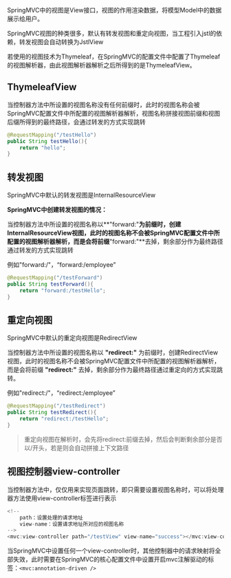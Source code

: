 

SpringMVC中的视图是View接口，视图的作用渲染数据，将模型Model中的数据展示给用户。

SpringMVC视图的种类很多，默认有转发视图和重定向视图，当工程引入jstl的依赖，转发视图会自动转换为JstlView

若使用的视图技术为Thymeleaf，在SpringMVC的配置文件中配置了Thymeleaf的视图解析器，由此视图解析器解析之后所得到的是ThymeleafView。



## ThymeleafView

当控制器方法中所设置的视图名称没有任何前缀时，此时的视图名称会被SpringMVC配置文件中所配置的视图解析器解析，视图名称拼接视图前缀和视图后缀所得到的最终路径，会通过转发的方式实现跳转

```java
@RequestMapping("/testHello")
public String testHello(){
    return "hello";
}
```


## 转发视图

SpringMVC中默认的转发视图是InternalResourceView

**SpringMVC中创建转发视图的情况：**

当控制器方法中所设置的视图名称以**"forward:"**为前缀时，创建InternalResourceView视图，此时的视图名称不会被SpringMVC配置文件中所配置的视图解析器解析，而是会将前缀**"forward:"**去掉，剩余部分作为最终路径通过转发的方式实现跳转

例如"forward:/"，“forward:/employee”

```java
@RequestMapping("/testForward")
public String testForward(){
    return "forward:/testHello";
}
```


## 重定向视图

SpringMVC中默认的重定向视图是RedirectView

当控制器方法中所设置的视图名称以 **"redirect:"** 为前缀时，创建RedirectView视图，此时的视图名称不会被SpringMVC配置文件中所配置的视图解析器解析，而是会将前缀 **"redirect:"** 去掉，剩余部分作为最终路径通过重定向的方式实现跳转。

例如"redirect:/"，“redirect:/employee”

```java
@RequestMapping("/testRedirect")
public String testRedirect(){
    return "redirect:/testHello";
}
```

> 重定向视图在解析时，会先将redirect:前缀去掉，然后会判断剩余部分是否以/开头，若是则会自动拼接上下文路径



## 视图控制器view-controller

当控制器方法中，仅仅用来实现页面跳转，即只需要设置视图名称时，可以将处理器方法使用view-controller标签进行表示

```java
<!--
	path：设置处理的请求地址
	view-name：设置请求地址所对应的视图名称
-->
<mvc:view-controller path="/testView" view-name="success"></mvc:view-controller>
```

当SpringMVC中设置任何一个view-controller时，其他控制器中的请求映射将全部失效，此时需要在SpringMVC的核心配置文件中设置开启mvc注解驱动的标签：`<mvc:annotation-driven />`